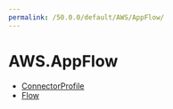 ```yaml
---
permalink: /50.0.0/default/AWS/AppFlow/
---
```


# AWS.AppFlow



* [ConnectorProfile](ConnectorProfile.md)
* [Flow](Flow.md)